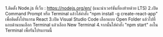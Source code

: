 1.ติดตั้ง Node.js ที่เว็บ : https://nodejs.org/en/ (แนะนำเวอร์ชันที่ลงท้ายด้วย LTS)
2.เปิด Command Prompt หรือ Terminal แล้วใส่คำสั่ง "npm install -g create-react-app" เพื่อติดตั้งโปรแกรม React
3.เปิด Visual Studio Code เลือกแบบ Open Folder แล้วไปที่แถบด้านบนเลือก Terminal แล้วเลือก New Terminal
4.จากนั้นใส่คำสั่ง "npm start" ลงใน Terminal เพื่อรันโปรแกรมนี้
